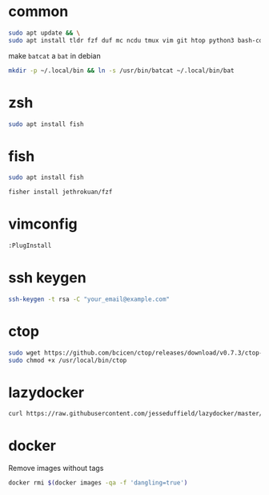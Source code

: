 # common
```bash
sudo apt update && \
sudo apt install tldr fzf duf mc ncdu tmux vim git htop python3 bash-completion rsync bat neofetch speedtest-cli -y
```

make `batcat` a `bat` in debian  
```bash
mkdir -p ~/.local/bin && ln -s /usr/bin/batcat ~/.local/bin/bat
```

# zsh
```bash
sudo apt install fish 
```

# fish
```bash
sudo apt install fish 

fisher install jethrokuan/fzf
```

# vimconfig

```bash
:PlugInstall
```

# ssh keygen
```bash
ssh-keygen -t rsa -C "your_email@example.com"
```

# ctop
```bash
sudo wget https://github.com/bcicen/ctop/releases/download/v0.7.3/ctop-0.7.3-linux-amd64 -O /usr/local/bin/ctop 
sudo chmod +x /usr/local/bin/ctop
```

# lazydocker
```bash
curl https://raw.githubusercontent.com/jesseduffield/lazydocker/master/scripts/install_update_linux.sh | bash
```

# docker
Remove images without tags
```bash
docker rmi $(docker images -qa -f 'dangling=true')
```
